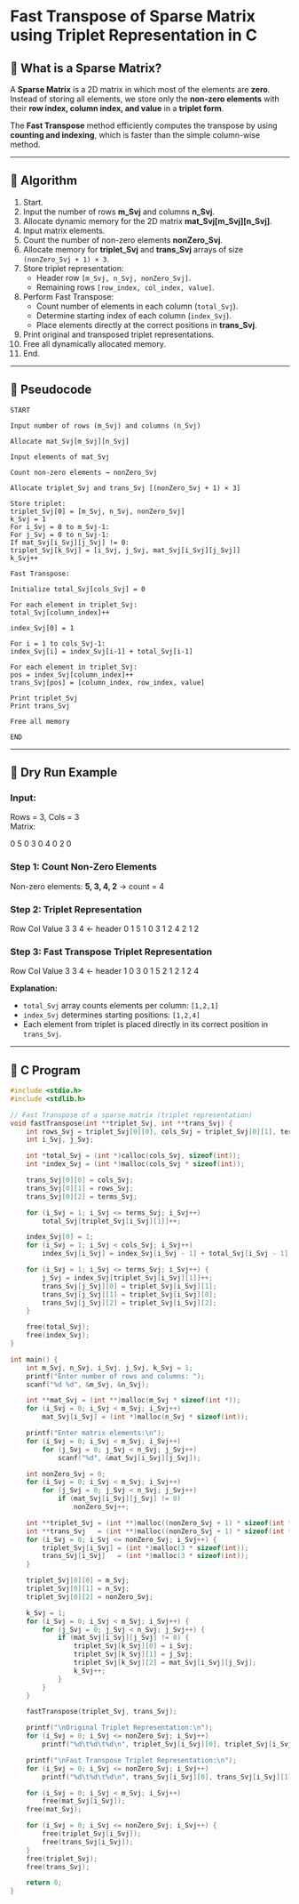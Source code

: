 # Fast Transpose of Sparse Matrix using Triplet Representation in C

## 📌 What is a Sparse Matrix?

A **Sparse Matrix** is a 2D matrix in which most of the elements are **zero**.  
Instead of storing all elements, we store only the **non-zero elements** with their **row index, column index, and value** in a **triplet form**.  

The **Fast Transpose** method efficiently computes the transpose by using **counting and indexing**, which is faster than the simple column-wise method.

---

## 📌 Algorithm

1. Start.  
2. Input the number of rows **m_Svj** and columns **n_Svj**.  
3. Allocate dynamic memory for the 2D matrix **mat_Svj[m_Svj][n_Svj]**.  
4. Input matrix elements.  
5. Count the number of non-zero elements **nonZero_Svj**.  
6. Allocate memory for **triplet_Svj** and **trans_Svj** arrays of size `(nonZero_Svj + 1) × 3`.  
7. Store triplet representation:  
   - Header row `[m_Svj, n_Svj, nonZero_Svj]`.  
   - Remaining rows `[row_index, col_index, value]`.  
8. Perform Fast Transpose:  
   - Count number of elements in each column (`total_Svj`).  
   - Determine starting index of each column (`index_Svj`).  
   - Place elements directly at the correct positions in **trans_Svj**.  
9. Print original and transposed triplet representations.  
10. Free all dynamically allocated memory.  
11. End.

---

## 📌 Pseudocode
```
START

Input number of rows (m_Svj) and columns (n_Svj)

Allocate mat_Svj[m_Svj][n_Svj]

Input elements of mat_Svj

Count non-zero elements → nonZero_Svj

Allocate triplet_Svj and trans_Svj [(nonZero_Svj + 1) × 3]

Store triplet:
triplet_Svj[0] = [m_Svj, n_Svj, nonZero_Svj]
k_Svj = 1
For i_Svj = 0 to m_Svj-1:
For j_Svj = 0 to n_Svj-1:
If mat_Svj[i_Svj][j_Svj] != 0:
triplet_Svj[k_Svj] = [i_Svj, j_Svj, mat_Svj[i_Svj][j_Svj]]
k_Svj++

Fast Transpose:

Initialize total_Svj[cols_Svj] = 0

For each element in triplet_Svj:
total_Svj[column_index]++

index_Svj[0] = 1

For i = 1 to cols_Svj-1:
index_Svj[i] = index_Svj[i-1] + total_Svj[i-1]

For each element in triplet_Svj:
pos = index_Svj[column_index]++
trans_Svj[pos] = [column_index, row_index, value]

Print triplet_Svj
Print trans_Svj

Free all memory

END
```

---

## 📌 Dry Run Example

### Input:
Rows = 3, Cols = 3  
Matrix:

0 5 0
3 0 4
0 2 0


### Step 1: Count Non-Zero Elements
Non-zero elements: **5, 3, 4, 2** → count = 4  

### Step 2: Triplet Representation
Row Col Value
3 3 4 ← header
0 1 5
1 0 3
1 2 4
2 1 2


### Step 3: Fast Transpose Triplet Representation
Row Col Value
3 3 4 ← header
1 0 3
0 1 5
2 1 2
1 2 4



**Explanation:**  
- `total_Svj` array counts elements per column: `[1,2,1]`  
- `index_Svj` determines starting positions: `[1,2,4]`  
- Each element from triplet is placed directly in its correct position in `trans_Svj`.

---

## 📌 C Program

```c
#include <stdio.h>
#include <stdlib.h>

// Fast Transpose of a sparse matrix (triplet representation)
void fastTranspose(int **triplet_Svj, int **trans_Svj) {
    int rows_Svj = triplet_Svj[0][0], cols_Svj = triplet_Svj[0][1], terms_Svj = triplet_Svj[0][2];
    int i_Svj, j_Svj;

    int *total_Svj = (int *)calloc(cols_Svj, sizeof(int));
    int *index_Svj = (int *)malloc(cols_Svj * sizeof(int));

    trans_Svj[0][0] = cols_Svj;
    trans_Svj[0][1] = rows_Svj;
    trans_Svj[0][2] = terms_Svj;

    for (i_Svj = 1; i_Svj <= terms_Svj; i_Svj++)
        total_Svj[triplet_Svj[i_Svj][1]]++;

    index_Svj[0] = 1;
    for (i_Svj = 1; i_Svj < cols_Svj; i_Svj++)
        index_Svj[i_Svj] = index_Svj[i_Svj - 1] + total_Svj[i_Svj - 1];

    for (i_Svj = 1; i_Svj <= terms_Svj; i_Svj++) {
        j_Svj = index_Svj[triplet_Svj[i_Svj][1]]++;
        trans_Svj[j_Svj][0] = triplet_Svj[i_Svj][1];
        trans_Svj[j_Svj][1] = triplet_Svj[i_Svj][0];
        trans_Svj[j_Svj][2] = triplet_Svj[i_Svj][2];
    }

    free(total_Svj);
    free(index_Svj);
}

int main() {
    int m_Svj, n_Svj, i_Svj, j_Svj, k_Svj = 1;
    printf("Enter number of rows and columns: ");
    scanf("%d %d", &m_Svj, &n_Svj);

    int **mat_Svj = (int **)malloc(m_Svj * sizeof(int *));
    for (i_Svj = 0; i_Svj < m_Svj; i_Svj++)
        mat_Svj[i_Svj] = (int *)malloc(n_Svj * sizeof(int));

    printf("Enter matrix elements:\n");
    for (i_Svj = 0; i_Svj < m_Svj; i_Svj++)
        for (j_Svj = 0; j_Svj < n_Svj; j_Svj++)
            scanf("%d", &mat_Svj[i_Svj][j_Svj]);

    int nonZero_Svj = 0;
    for (i_Svj = 0; i_Svj < m_Svj; i_Svj++)
        for (j_Svj = 0; j_Svj < n_Svj; j_Svj++)
            if (mat_Svj[i_Svj][j_Svj] != 0)
                nonZero_Svj++;

    int **triplet_Svj = (int **)malloc((nonZero_Svj + 1) * sizeof(int *));
    int **trans_Svj   = (int **)malloc((nonZero_Svj + 1) * sizeof(int *));
    for (i_Svj = 0; i_Svj <= nonZero_Svj; i_Svj++) {
        triplet_Svj[i_Svj] = (int *)malloc(3 * sizeof(int));
        trans_Svj[i_Svj]   = (int *)malloc(3 * sizeof(int));
    }

    triplet_Svj[0][0] = m_Svj;
    triplet_Svj[0][1] = n_Svj;
    triplet_Svj[0][2] = nonZero_Svj;

    k_Svj = 1;
    for (i_Svj = 0; i_Svj < m_Svj; i_Svj++) {
        for (j_Svj = 0; j_Svj < n_Svj; j_Svj++) {
            if (mat_Svj[i_Svj][j_Svj] != 0) {
                triplet_Svj[k_Svj][0] = i_Svj;
                triplet_Svj[k_Svj][1] = j_Svj;
                triplet_Svj[k_Svj][2] = mat_Svj[i_Svj][j_Svj];
                k_Svj++;
            }
        }
    }

    fastTranspose(triplet_Svj, trans_Svj);

    printf("\nOriginal Triplet Representation:\n");
    for (i_Svj = 0; i_Svj <= nonZero_Svj; i_Svj++)
        printf("%d\t%d\t%d\n", triplet_Svj[i_Svj][0], triplet_Svj[i_Svj][1], triplet_Svj[i_Svj][2]);

    printf("\nFast Transpose Triplet Representation:\n");
    for (i_Svj = 0; i_Svj <= nonZero_Svj; i_Svj++)
        printf("%d\t%d\t%d\n", trans_Svj[i_Svj][0], trans_Svj[i_Svj][1], trans_Svj[i_Svj][2]);

    for (i_Svj = 0; i_Svj < m_Svj; i_Svj++)
        free(mat_Svj[i_Svj]);
    free(mat_Svj);

    for (i_Svj = 0; i_Svj <= nonZero_Svj; i_Svj++) {
        free(triplet_Svj[i_Svj]);
        free(trans_Svj[i_Svj]);
    }
    free(triplet_Svj);
    free(trans_Svj);

    return 0;
}
```